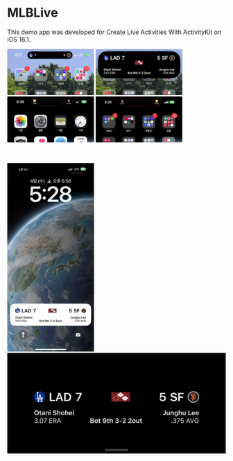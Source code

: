 # MLBLive

This demo app was developed for Create Live Activities With ActivityKit on iOS 16.1.

<p>
<img src="https://raw.githubusercontent.com/fornew21c/MLBLive/main/screenShot/compacted.png" alt="Sample Image" width="200">
<img src="https://raw.githubusercontent.com/fornew21c/MLBLive/main/screenShot/expanded.png" alt="Sample Image" width="200">
<img src="https://raw.githubusercontent.com/fornew21c/MLBLive/main/screenShot/minimalAttach.png" alt="Sample Image" width="200">
<img src="https://raw.githubusercontent.com/fornew21c/MLBLive/main/screenShot/minimalDetach.png" alt="Sample Image" width="200">
</p>

<br/>

<p>
<img src="https://raw.githubusercontent.com/fornew21c/MLBLive/main/screenShot/lockScreen.jpeg" alt="Sample Image" width="200">
<img src="https://raw.githubusercontent.com/fornew21c/MLBLive/main/screenShot/standby.jpeg" alt="Sample Image" width="600">
</p>

